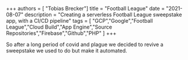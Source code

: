 +++ authors = [ "Tobias Brecker"] title = "Football League" date = "2021-08-07" description = "Creating a serverless Football League sweepstake app, with a CI/CD pipeline" tags = [ "GCP","Google","Football League","Cloud Build","App Engine","Source Repositories","Firebase","Github","PHP" ] +++

So after a long period of covid and plague we decided to revive a sweepstake we used to do but make it automated.
